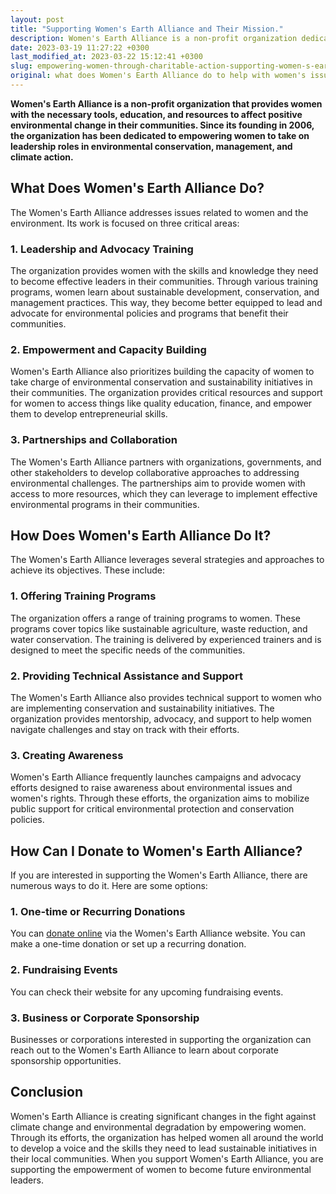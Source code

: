 ```yaml
---
layout: post
title: "Supporting Women's Earth Alliance and Their Mission."
description: Women's Earth Alliance is a non-profit organization dedicated to empowering women to drive social and environmental change. They achieve this by providing skills training and resources to women, creating a global network of changemakers who work on issues related to women's rights and environmental sustainability. Their efforts are focused on improving food security, water access, and environmental health. To support their mission, you can donate to Women's Earth Alliance directly through their website.
date: 2023-03-19 11:27:22 +0300
last_modified_at: 2023-03-22 15:12:41 +0300
slug: empowering-women-through-charitable-action-supporting-women-s-earth-alliance-and-their-mission
original: what does Women's Earth Alliance do to help with women's issues as a charity, how do they do it, how can i donate?
---
```

**Women's Earth Alliance is a non-profit organization that provides women with the necessary tools, education, and resources to affect positive environmental change in their communities. Since its founding in 2006, the organization has been dedicated to empowering women to take on leadership roles in environmental conservation, management, and climate action.**

## What Does Women's Earth Alliance Do?

The Women's Earth Alliance addresses issues related to women and the environment. Its work is focused on three critical areas:

### 1\. Leadership and Advocacy Training

The organization provides women with the skills and knowledge they need to become effective leaders in their communities. Through various training programs, women learn about sustainable development, conservation, and management practices. This way, they become better equipped to lead and advocate for environmental policies and programs that benefit their communities.

### 2\. Empowerment and Capacity Building

Women's Earth Alliance also prioritizes building the capacity of women to take charge of environmental conservation and sustainability initiatives in their communities. The organization provides critical resources and support for women to access things like quality education, finance, and empower them to develop entrepreneurial skills.

### 3\. Partnerships and Collaboration

The Women's Earth Alliance partners with organizations, governments, and other stakeholders to develop collaborative approaches to addressing environmental challenges. The partnerships aim to provide women with access to more resources, which they can leverage to implement effective environmental programs in their communities.

## How Does Women's Earth Alliance Do It?

The Women's Earth Alliance leverages several strategies and approaches to achieve its objectives. These include:

### 1\. Offering Training Programs

The organization offers a range of training programs to women. These programs cover topics like sustainable agriculture, waste reduction, and water conservation. The training is delivered by experienced trainers and is designed to meet the specific needs of the communities.

### 2\. Providing Technical Assistance and Support

The Women's Earth Alliance also provides technical support to women who are implementing conservation and sustainability initiatives. The organization provides mentorship, advocacy, and support to help women navigate challenges and stay on track with their efforts.

### 3\. Creating Awareness

Women's Earth Alliance frequently launches campaigns and advocacy efforts designed to raise awareness about environmental issues and women's rights. Through these efforts, the organization aims to mobilize public support for critical environmental protection and conservation policies.

## How Can I Donate to Women's Earth Alliance?

If you are interested in supporting the Women's Earth Alliance, there are numerous ways to do it. Here are some options:

### 1\. One\-time or Recurring Donations

You can [donate online](https://womensearthalliance.org/) via the Women's Earth Alliance website. You can make a one-time donation or set up a recurring donation.

### 2\. Fundraising Events

You can check their website for any upcoming fundraising events.

### 3\. Business or Corporate Sponsorship

Businesses or corporations interested in supporting the organization can reach out to the Women's Earth Alliance to learn about corporate sponsorship opportunities.

## Conclusion

Women's Earth Alliance is creating significant changes in the fight against climate change and environmental degradation by empowering women. Through its efforts, the organization has helped women all around the world to develop a voice and the skills they need to lead sustainable initiatives in their local communities. When you support Women's Earth Alliance, you are supporting the empowerment of women to become future environmental leaders.